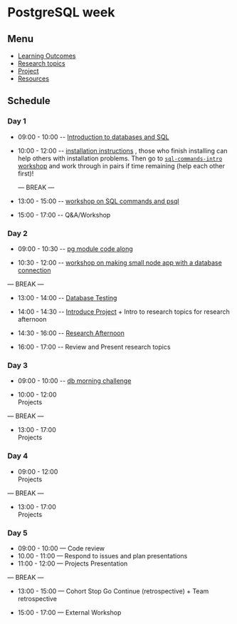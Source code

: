 # PostgreSQL week

## Menu

- [Learning Outcomes](./learning-outcomes.md)
- [Research topics](./research-afternoon.md)
- [Project](./project.md)
- [Resources](./resources)

## Schedule

### Day 1

- 09:00 - 10:00 
  -- [Introduction to databases and SQL](https://github.com/foundersandcoders/intro-to-databases)

- 10:00 - 12:00 
  -- [installation instructions](https://github.com/macintoshhelper/learn-sql/blob/master/postgresql/setup.md)
, those who finish installing can help others with installation problems.
Then go to [`sql-commands-intro` workshop](https://github.com/Asmaathabet/sql-commands-intro) and work through in pairs if time remaining (help each other first)!
  
  — BREAK —


- 13:00 - 15:00 -- [workshop on SQL commands and psql](https://github.com/ali-7/postgres-workshop)

- 15:00 - 17:00
  -- Q&A/Workshop

### Day 2

- 09:00 - 10:30 -- [pg module code along](https://github.com/ali-7/pg-code-along)

- 10:30 - 12:00 -- [workshop on making small node app with a database connection](https://github.com/ali-7/pg-workshop)


— BREAK —

- 13:00 - 14:00 -- [Database Testing](https://github.com/GSG-G8/db-testing-ws)

- 14:00 - 14:30
  -- [Introduce Project](./project.md) + Intro to research topics for research afternoon

- 14:30 - 16:00
  -- [Research Afternoon](./research-afternoon.md)

- 16:00 - 17:00
  -- Review and Present research topics

### Day 3

- 09:00 - 10:00 -- [db morning challenge](https://github.com/foundersandcoders/db-morning-challenge)

- 10:00 - 12:00 <br>
  Projects

— BREAK —

- 13:00 - 17:00<br>
  Projects

### Day 4

- 09:00 - 12:00 <br>
  Projects

— BREAK —

- 13:00 - 17:00 <br>
  Projects

### Day 5

- 09:00 - 10:00 — Code review 
- 10.00 - 11:00 — Respond to issues and plan presentations
- 11:00 - 12:00 — Projects Presentation

— BREAK —

- 13:00 - 15:00 — Cohort Stop Go Continue (retrospective) + Team retrospective

- 15:00 - 17:00 — External Workshop
